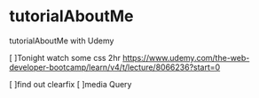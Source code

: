 # tutorialAboutMe
tutorialAboutMe with Udemy

[ ]Tonight watch some css 2hr https://www.udemy.com/the-web-developer-bootcamp/learn/v4/t/lecture/8066236?start=0

  [ ]find out clearfix
  [ ]media Query
